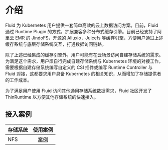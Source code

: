 # 介绍
Fluid 为 Kubernetes 用户提供一套简单高效的云上数据访问方案。目前，Fluid 通过 Runtime Plugin 的方式，扩展兼容多种分布式缓存引擎。目前已经支持了阿里云 EMR 的 JindoFS，开源的 Alluxio，Juicefs 等缓存引擎，方便用户通过上述缓存系统与底层存储系统交互，打通数据访问链路。

除了上述已经集成的缓存引擎外，用户可能有在云场景访问自建存储系统的需求。为满足这个需求，用户须自行完成自建存储系统与 Kubernetes 环境的对接工作，需要根据自建存储系统编写自定义的 CSI 插件或编写 Runtime Controller 与 Fluid 对接，这都要求用户具备 Kubernetes 的相关知识，从而增加了存储提供者的工作成本。

为了满足用户使用 Fluid 访问其他通用存储系统数据需求，Fluid 社区开发了 ThinRuntime 以方便其他存储系统的快速接入。

## 接入案例

| 存储系统| 使用案例 | 
|-----------------|:--------------------:|
| NFS           |       [案例](./nfs/zh-nfs.md)        |
